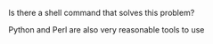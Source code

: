 Is there a shell command that solves this problem?

Python and Perl are also very reasonable tools to use
